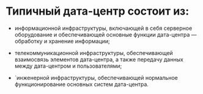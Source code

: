  # Типичный дата-центр состоит из:



* информационной инфраструктуры, включающей в себя серверное оборудование и обеспечивающей основные функции дата-центра — обработку и хранение информации;

* телекоммуникационной инфраструктуры, обеспечивающей взаимосвязь элементов дата-центра, а также передачу данных между дата-центром и пользователями;

* `инженерной инфраструктуры, обеспечивающей нормальное функционирование основных систем дата-центра.





